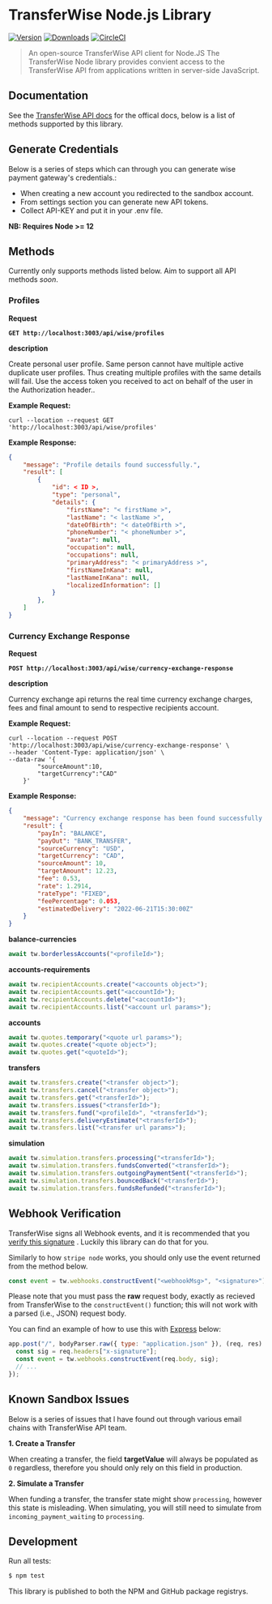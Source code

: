 # TransferWise Node.js Library

[![Version](https://img.shields.io/npm/v/@fightmegg/transferwise.svg)](https://www.npmjs.com/package/@fightmegg/transferwise)
[![Downloads](https://img.shields.io/npm/dm/@fightmegg/transferwise.svg)](https://www.npmjs.com/package/@fightmegg/transferwise)
[![CircleCI](https://circleci.com/gh/fightmegg/transferwise/tree/master.svg?style=svg)](https://circleci.com/gh/fightmegg/transferwise/tree/master)

> An open-source TransferWise API client for Node.JS
The TransferWise Node library provides convient access to the TransferWise API from applications written in server-side JavaScript.

## Documentation

See the [TransferWise API docs](https://api-docs.transferwise.com/#transferwise-api) for the offical docs, below is a list of methods supported by this library.

## Generate Credentials

Below is a series of steps which can through you can generate wise payment gateway's credentials.:

- When creating a new account you redirected to the sandbox account.
- From settings section you can generate new API tokens.
- Collect API-KEY and put it in your .env file.

**NB: Requires Node >= 12**

## Methods

Currently only supports methods listed below. Aim to support all API methods _soon_.

### Profiles

**Request**


**`GET http://localhost:3003/api/wise/profiles`**

**description**

Create personal user profile. Same person cannot have multiple active duplicate user profiles. Thus creating multiple profiles with the same details will fail. Use the access token you received to act on behalf of the user in the Authorization header..  

**Example Request:**

```shell
curl --location --request GET 'http://localhost:3003/api/wise/profiles'
```

**Example Response:**
```json
{
    "message": "Profile details found successfully.",
    "result": [
        {
            "id": < ID >,
            "type": "personal",
            "details": {
                "firstName": "< firstName >",
                "lastName": "< lastName >",
                "dateOfBirth": "< dateOfBirth >",
                "phoneNumber": "< phoneNumber >",
                "avatar": null,
                "occupation": null,
                "occupations": null,
                "primaryAddress": "< primaryAddress >",
                "firstNameInKana": null,
                "lastNameInKana": null,
                "localizedInformation": []
            }
        },
    ]
}
```



### Currency Exchange Response

**Request**


**`POST http://localhost:3003/api/wise/currency-exchange-response`**

**description**

Currency exchange api returns the real time currency exchange charges, fees and final amount to send to respective recipients account.  

**Example Request:**

```shell
curl --location --request POST 'http://localhost:3003/api/wise/currency-exchange-response' \
--header 'Content-Type: application/json' \
--data-raw '{
        "sourceAmount":10,
        "targetCurrency":"CAD"
    }'
```

**Example Response:**
```json
{
    "message": "Currency exchange response has been found successfully.",
    "result": {
        "payIn": "BALANCE",
        "payOut": "BANK_TRANSFER",
        "sourceCurrency": "USD",
        "targetCurrency": "CAD",
        "sourceAmount": 10,
        "targetAmount": 12.23,
        "fee": 0.53,
        "rate": 1.2914,
        "rateType": "FIXED",
        "feePercentage": 0.053,
        "estimatedDelivery": "2022-06-21T15:30:00Z"
    }
}
```






**balance-currencies**

```js
await tw.borderlessAccounts("<profileId>");
```

**accounts-requirements**

```js
await tw.recipientAccounts.create("<accounts object>");
await tw.recipientAccounts.get("<accountId>");
await tw.recipientAccounts.delete("<accountId>");
await tw.recipientAccounts.list("<account url params>");
```

**accounts**

```js
await tw.quotes.temporary("<quote url params>");
await tw.quotes.create("<quote object>");
await tw.quotes.get("<quoteId>");
```

**transfers**

```js
await tw.transfers.create("<transfer object>");
await tw.transfers.cancel("<transfer object>");
await tw.transfers.get("<transferId>");
await tw.transfers.issues("<transferId>");
await tw.transfers.fund("<profileId>", "<transferId>");
await tw.transfers.deliveryEstimate("<transferId>");
await tw.transfers.list("<transfer url params>");
```

**simulation**

```js
await tw.simulation.transfers.processing("<transferId>");
await tw.simulation.transfers.fundsConverted("<transferId>");
await tw.simulation.transfers.outgoingPaymentSent("<transferId>");
await tw.simulation.transfers.bouncedBack("<transferId>");
await tw.simulation.transfers.fundsRefunded("<transferId>");
```

## Webhook Verification

TransferWise signs all Webhook events, and it is recommended that you [verify this signature](https://api-docs.transferwise.com/#webhook-events-list-signature-header) . Luckily this library can do that for you.

Similarly to how `stripe node` works, you should only use the event returned from the method below.

```js
const event = tw.webhooks.constructEvent("<webhookMsg>", "<signature>");
```

Please note that you must pass the **raw** request body, exactly as recieved from TransferWise to the `constructEvent()` function; this will not work with a parsed (i.e., JSON) request body.

You can find an example of how to use this with [Express](https://expressjs.com/) below:

```js
app.post("/", bodyParser.raw({ type: "application.json" }), (req, res) => {
  const sig = req.headers["x-signature"];
  const event = tw.webhooks.constructEvent(req.body, sig);
  // ...
});
```

## Known Sandbox Issues

Below is a series of issues that l have found out through various email chains with TransferWise API team.

**1. Create a Transfer**

When creating a transfer, the field **targetValue** will always be populated as `0` regardless, therefore you should only rely on this field in production.

**2. Simulate a Transfer**

When funding a transfer, the transfer state might show `processing`, however this state is misleading. When simulating, you will still need to simulate from `incoming_payment_waiting` to `processing`.

## Development

Run all tests:

```bash
$ npm test
```

This library is published to both the NPM and GitHub package registrys.
